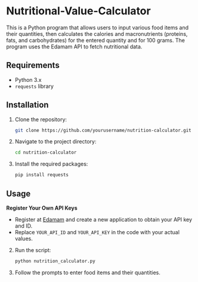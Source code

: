 # Nutritional-Value-Calculator
This is a Python program that allows users to input various food items and their quantities, then calculates the calories and macronutrients (proteins, fats, and carbohydrates) for the entered quantity and for 100 grams. The program uses the Edamam API to fetch nutritional data.


## Requirements

- Python 3.x
- `requests` library

## Installation

1. Clone the repository:
    ```bash
    git clone https://github.com/yourusername/nutrition-calculator.git
    ```
2. Navigate to the project directory:
    ```bash
    cd nutrition-calculator
    ```
3. Install the required packages:
    ```bash
    pip install requests
    ```

## Usage

**Register Your Own API Keys**
   - Register at [Edamam](https://developer.edamam.com/) and create a new application to obtain your API key and ID.
   - Replace `YOUR_API_ID` and `YOUR_API_KEY` in the code with your actual values.

2. Run the script:
    ```bash
    python nutrition_calculator.py
    ```

3. Follow the prompts to enter food items and their quantities.
